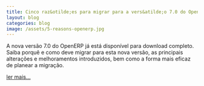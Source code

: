 ```yaml
---
title: Cinco raz&otilde;es para migrar para a vers&atilde;o 7.0 do OpenERP
layout: blog
categories: blog
image: /assets/5-reasons-openerp.jpg
---
```


A nova versão 7.0 do OpenERP já está disponível para download completo. Saiba porquê e como deve migrar para esta nova versão, as principais alterações e melhoramentos introduzidos, bem como a forma mais eficaz de planear a migração.

[ler mais...](http://v6.openerp.com/node/1316)
